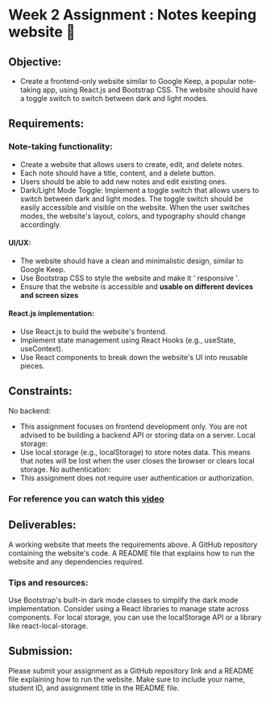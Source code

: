 # Week 2 Assignment : Notes keeping website 📝

## Objective:
- Create a frontend-only website similar to Google Keep, a popular note-taking app, using React.js and Bootstrap CSS. The website should have a toggle switch to switch between dark and light modes.

## Requirements:

### Note-taking functionality:
- Create a website that allows users to create, edit, and delete notes.
- Each note should have a title, content, and a delete button.
- Users should be able to add new notes and edit existing ones.
- Dark/Light Mode Toggle:
Implement a toggle switch that allows users to switch between dark and light modes.
The toggle switch should be easily accessible and visible on the website.
When the user switches modes, the website's layout, colors, and typography should change accordingly.

#### UI/UX:
- The website should have a clean and minimalistic design, similar to Google Keep.
- Use Bootstrap CSS to style the website and make it ' responsive '.
- Ensure that the website is accessible and **usable on different devices and screen sizes**

#### React.js implementation:
- Use React.js to build the website's frontend.
- Implement state management using React Hooks (e.g., useState, useContext).
- Use React components to break down the website's UI into reusable pieces.

## Constraints:
No backend:
- This assignment focuses on frontend development only. You are not advised to be building a backend API or storing data on a server.
Local storage:
- Use local storage (e.g., localStorage) to store notes data. This means that notes will be lost when the user closes the browser or clears local storage.
No authentication:
- This assignment does not require user authentication or authorization.

### For reference you can watch this [video](https://www.youtube.com/watch?v=VNarNMDUCg4)

## Deliverables:
A working website that meets the requirements above.
A GitHub repository containing the website's code.
A README file that explains how to run the website and any dependencies required.

### Tips and resources:
Use Bootstrap's built-in dark mode classes to simplify the dark mode implementation.
Consider using a React libraries to manage state across components.
For local storage, you can use the localStorage API or a library like react-local-storage.

## Submission:
Please submit your assignment as a GitHub repository link and a README file explaining how to run the website. Make sure to include your name, student ID, and assignment title in the README file.
